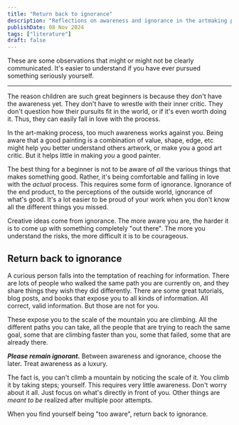 ```yaml
---
title: "Return back to ignorance"
description: "Reflections on awareness and ignorance in the artmaking process"
publishDate: 08 Nov 2024
tags: ["literature"]
draft: false
---
```


These are some observations that might or might not be clearly communicated.
It's easier to understand if you have ever pursued something seriously yourself.

---

The reason children are such great beginners is because they don't have the awareness yet. They don't have to wrestle with their inner critic. They don't question how their pursuits fit in the world, or if it's even worth doing it. Thus, they can easily fall in love with the process.

In the art-making process, too much awareness works against you.
Being aware that a good painting is a combination of value, shape, edge, etc might help you better understand others artwork, or make you a good art critic. But it helps little in making *you* a good painter.

The best thing for a beginner is not to be aware of *all* the various things that makes something good. Rather, it's being comfortable and falling in love with the *actual* process.
This requires some form of ignorance. Ignorance of the end product, to the perceptions of the outside world, ignorance of what's good.
It's a lot easier to be proud of your work when you don't know all the different things you missed.

Creative ideas come from ignorance. The more aware you are, the harder it is to come up with something completely "out there". The more you understand the risks, the more difficult it is to be courageous.

## Return back to ignorance

A curious person falls into the temptation of reaching for information. There are lots of people who walked the same path you are currently on, and they share things they wish they did differently. There are some great tutorials, blog posts, and books that expose you to all kinds of information. All correct, valid information. But those are not for you.

These expose you to the scale of the mountain you are climbing. All the different paths you can take, all the people that are trying to reach the same goal, some that are climbing faster than you, some that failed, some that are already there.

***Please remain ignorant.***
Between awareness and ignorance, choose the later. Treat awareness as a luxury.

The fact is, you can't climb a mountain by noticing the scale of it. You climb it by taking steps; yourself. This requires very little awareness. Don't worry about it all. Just focus on what's directly in front of you. Other things are *meant to be* realized after multiple poor attempts.


When you find yourself being "too aware", return back to ignorance.
